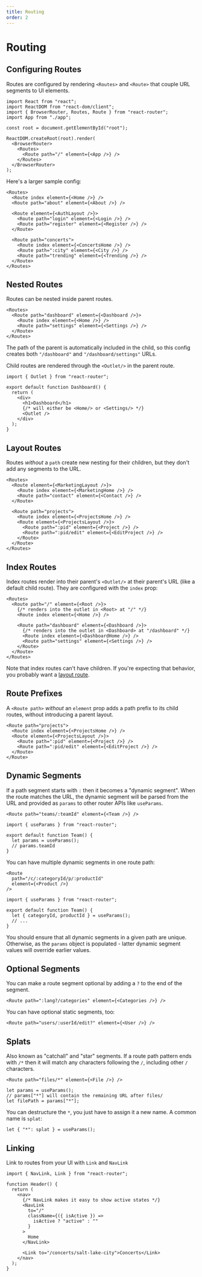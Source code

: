 ```yaml
---
title: Routing
order: 2
---
```


# Routing

## Configuring Routes

Routes are configured by rendering `<Routes>` and `<Route>` that couple URL segments to UI elements.

```tsx
import React from "react";
import ReactDOM from "react-dom/client";
import { BrowserRouter, Routes, Route } from "react-router";
import App from "./app";

const root = document.getElementById("root");

ReactDOM.createRoot(root).render(
  <BrowserRouter>
    <Routes>
      <Route path="/" element={<App />} />
    </Routes>
  </BrowserRouter>
);
```

Here's a larger sample config:

```tsx
<Routes>
  <Route index element={<Home />} />
  <Route path="about" element={<About />} />

  <Route element={<AuthLayout />}>
    <Route path="login" element={<Login />} />
    <Route path="register" element={<Register />} />
  </Route>

  <Route path="concerts">
    <Route index element={<ConcertsHome />} />
    <Route path=":city" element={<City />} />
    <Route path="trending" element={<Trending />} />
  </Route>
</Routes>
```

## Nested Routes

Routes can be nested inside parent routes.

```tsx
<Routes>
  <Route path="dashboard" element={<Dashboard />}>
    <Route index element={<Home />} />
    <Route path="settings" element={<Settings />} />
  </Route>
</Routes>
```

The path of the parent is automatically included in the child, so this config creates both `"/dashboard"` and `"/dashboard/settings"` URLs.

Child routes are rendered through the `<Outlet/>` in the parent route.

```tsx filename=app/dashboard.tsx
import { Outlet } from "react-router";

export default function Dashboard() {
  return (
    <div>
      <h1>Dashboard</h1>
      {/* will either be <Home/> or <Settings/> */}
      <Outlet />
    </div>
  );
}
```

## Layout Routes

Routes _without_ a `path` create new nesting for their children, but they don't add any segments to the URL.

```tsx lines=[2,9]
<Routes>
  <Route element={<MarketingLayout />}>
    <Route index element={<MarketingHome />} />
    <Route path="contact" element={<Contact />} />
  </Route>

  <Route path="projects">
    <Route index element={<ProjectsHome />} />
    <Route element={<ProjectsLayout />}>
      <Route path=":pid" element={<Project />} />
      <Route path=":pid/edit" element={<EditProject />} />
    </Route>
  </Route>
</Routes>
```

## Index Routes

Index routes render into their parent's `<Outlet/>` at their parent's URL (like a default child route). They are configured with the `index` prop:

```tsx lines=[4,8]
<Routes>
  <Route path="/" element={<Root />}>
    {/* renders into the outlet in <Root> at "/" */}
    <Route index element={<Home />} />

    <Route path="dashboard" element={<Dashboard />}>
      {/* renders into the outlet in <Dashboard> at "/dashboard" */}
      <Route index element={<DashboardHome />} />
      <Route path="settings" element={<Settings />} />
    </Route>
  </Route>
</Routes>
```

Note that index routes can't have children. If you're expecting that behavior, you probably want a [layout route](#layout-routes).

## Route Prefixes

A `<Route path>` _without_ an `element` prop adds a path prefix to its child routes, without introducing a parent layout.

```tsx filename=app/routes.ts lines=[1]
<Route path="projects">
  <Route index element={<ProjectsHome />} />
  <Route element={<ProjectsLayout />}>
    <Route path=":pid" element={<Project />} />
    <Route path=":pid/edit" element={<EditProject />} />
  </Route>
</Route>
```

## Dynamic Segments

If a path segment starts with `:` then it becomes a "dynamic segment". When the route matches the URL, the dynamic segment will be parsed from the URL and provided as `params` to other router APIs like `useParams`.

```tsx
<Route path="teams/:teamId" element={<Team />} />
```

```tsx filename=app/team.tsx
import { useParams } from "react-router";

export default function Team() {
  let params = useParams();
  // params.teamId
}
```

You can have multiple dynamic segments in one route path:

```tsx
<Route
  path="/c/:categoryId/p/:productId"
  element={<Product />}
/>
```

```tsx filename=app/category-product.tsx
import { useParams } from "react-router";

export default function Team() {
  let { categoryId, productId } = useParams();
  // ...
}
```

You should ensure that all dynamic segments in a given path are unique. Otherwise, as the `params` object is populated - latter dynamic segment values will override earlier values.

## Optional Segments

You can make a route segment optional by adding a `?` to the end of the segment.

```tsx
<Route path=":lang?/categories" element={<Categories />} />
```

You can have optional static segments, too:

```tsx
<Route path="users/:userId/edit?" element={<User />} />
```

## Splats

Also known as "catchall" and "star" segments. If a route path pattern ends with `/*` then it will match any characters following the `/`, including other `/` characters.

```tsx
<Route path="files/*" element={<File />} />
```

```tsx
let params = useParams();
// params["*"] will contain the remaining URL after files/
let filePath = params["*"];
```

You can destructure the `*`, you just have to assign it a new name. A common name is `splat`:

```tsx
let { "*": splat } = useParams();
```

## Linking

Link to routes from your UI with `Link` and `NavLink`

```tsx
import { NavLink, Link } from "react-router";

function Header() {
  return (
    <nav>
      {/* NavLink makes it easy to show active states */}
      <NavLink
        to="/"
        className={({ isActive }) =>
          isActive ? "active" : ""
        }
      >
        Home
      </NavLink>

      <Link to="/concerts/salt-lake-city">Concerts</Link>
    </nav>
  );
}
```
